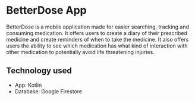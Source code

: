 # BetterDose App

BetterDose is a mobile application made for easier searching, tracking and consuming medication. It offers users to create a diary of their prescribed medicine and create reminders of when to take the medicine. It also offers users the ability to see which medication has what kind of interaction with other medication to potentially avoid life threatening injuries.

## Technology used

- App: Kotlin
- Database: Google Firestore
